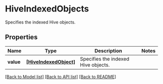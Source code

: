 # HiveIndexedObjects

Specifies the indexed Hive objects.

## Properties
Name | Type | Description | Notes
------------ | ------------- | ------------- | -------------
**value** | [**[HiveIndexedObject]**](HiveIndexedObject.md) | Specifies the indexed Hive objects. | 

[[Back to Model list]](../README.md#documentation-for-models) [[Back to API list]](../README.md#documentation-for-api-endpoints) [[Back to README]](../README.md)


